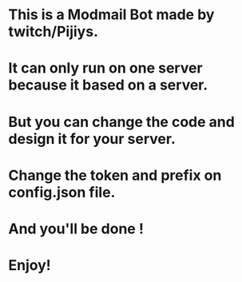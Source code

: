 # This is a Modmail Bot made by twitch/Pijiys.
# It can only run on one server because it based on a server.
# But you can change the code and design it for your server.
# Change the token and prefix on config.json file.
# And you'll be done !
                      
                       
#                            Enjoy!